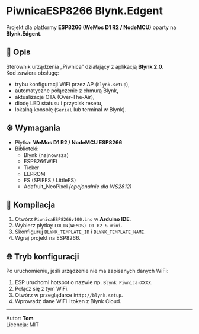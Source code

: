 # PiwnicaESP8266 Blynk.Edgent

Projekt dla platformy **ESP8266 (WeMos D1 R2 / NodeMCU)** oparty na **Blynk.Edgent**.

## 📖 Opis
Sterownik urządzenia „Piwnica” działający z aplikacją **Blynk 2.0**.  
Kod zawiera obsługę:
- trybu konfiguracji WiFi przez AP (`blynk.setup`),
- automatyczne połączenie z chmurą Blynk,
- aktualizacje OTA (Over-The-Air),
- diodę LED statusu i przycisk resetu,
- lokalną konsolę (`Serial` lub terminal w Blynk).

## ⚙️ Wymagania
- Płytka: **WeMos D1 R2 / NodeMCU ESP8266**
- Biblioteki:
  - Blynk (najnowsza)
  - ESP8266WiFi
  - Ticker
  - EEPROM
  - FS (SPIFFS / LittleFS)
  - Adafruit_NeoPixel *(opcjonalnie dla WS2812)*

## 🔧 Kompilacja
1. Otwórz `PiwnicaESP8266v100.ino` w **Arduino IDE**.
2. Wybierz płytkę: `LOLIN(WEMOS) D1 R2 & mini`.
3. Skonfiguruj `BLYNK_TEMPLATE_ID` i `BLYNK_TEMPLATE_NAME`.
4. Wgraj projekt na ESP8266.

## 🌐 Tryb konfiguracji
Po uruchomieniu, jeśli urządzenie nie ma zapisanych danych WiFi:
1. ESP uruchomi hotspot o nazwie np. `Blynk Piwnica-XXXX`.
2. Połącz się z tym WiFi.
3. Otwórz w przeglądarce `http://blynk.setup`.
4. Wprowadź dane WiFi i token z Blynk Cloud.

---

Autor: **Tom**  
Licencja: MIT
